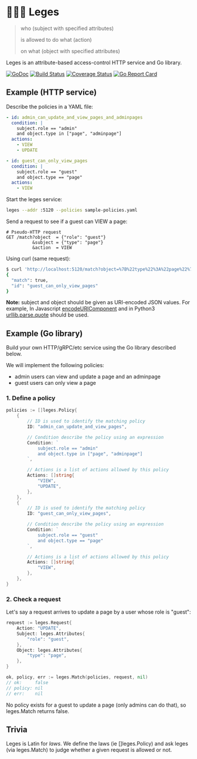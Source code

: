 # 👩🏻‍⚖️ Leges

> who (subject with specified attributes)
>
> is allowed to do what (action)
>
> on what (object with specified attributes)

Leges is an attribute-based access-control HTTP service and Go library.

[![GoDoc](https://godoc.org/github.com/siadat/leges?status.svg)](https://godoc.org/github.com/siadat/leges)
[![Build Status](https://travis-ci.org/siadat/leges.svg?branch=master)](https://travis-ci.org/siadat/leges)
[![Coverage Status](https://codecov.io/gh/siadat/leges/branch/master/graph/badge.svg)](https://codecov.io/gh/siadat/leges)
[![Go Report Card](https://goreportcard.com/badge/github.com/siadat/leges)](https://goreportcard.com/report/github.com/siadat/leges)

## Example (HTTP service)

Describe the policies in a YAML file:

```yaml
- id: admin_can_update_and_view_pages_and_adminpages
  condition: |
    subject.role == "admin"
    and object.type in ["page", "adminpage"]
  actions:
    - VIEW
    - UPDATE

- id: guest_can_only_view_pages
  condition: |
    subject.role == "guest"
    and object.type == "page"
  actions:
    - VIEW
```

Start the leges service:

```bash
leges --addr :5120 --policies sample-policies.yaml
```


Send a request to see if a guest can VIEW a page:

```
# Pseudo-HTTP request
GET /match?object  = {"role": "guest"}
          &subject = {"type": "page"}
          &action  = VIEW
```

Using curl (same request):
```bash
$ curl 'http://localhost:5120/match?object=%7B%22type%22%3A%22page%22%7D&subject=%7B%22role%22%3A%22guest%22%7D&action=VIEW'
{
  "match": true,
  "id": "guest_can_only_view_pages"
}
```

**Note:** subject and object should be given as URI-encoded JSON values. For example, In Javascript 
[encodeURIComponent](https://developer.mozilla.org/en-US/docs/Web/JavaScript/Reference/Global_Objects/encodeURIComponent)
and in Python3 [urllib.parse.quote](https://docs.python.org/3/library/urllib.parse.html#urllib.parse.quote)
should be used.

## Example (Go library)

Build your own HTTP/gRPC/etc service using the Go library described below.

We will implement the following policies:

- admin users can view and update a page and an adminpage
- guest users can only view a page

### 1. Define a policy

```go
policies := []leges.Policy{
	{
		// ID is used to identify the matching policy
		ID: "admin_can_update_and_view_pages",

		// Condition describe the policy using an expression
		Condition: `
			subject.role == "admin"
			and object.type in ["page", "adminpage"]
		`,

		// Actions is a list of actions allowed by this policy
		Actions: []string{
			"VIEW",
			"UPDATE",
		},
	},
	{
		// ID is used to identify the matching policy
		ID: "guest_can_only_view_pages",

		// Condition describe the policy using an expression
		Condition: `
			subject.role == "guest"
			and object.type == "page"
		`,

		// Actions is a list of actions allowed by this policy
		Actions: []string{
			"VIEW",
		},
	},
}
```

### 2. Check a request

Let's say a request arrives to update a page by a user whose role is "guest":

```go
request := leges.Request{
	Action: "UPDATE",
	Subject: leges.Attributes{
		"role": "guest",
	},
	Object: leges.Attributes{
		"type": "page",
	},
}

ok, policy, err := leges.Match(policies, request, nil)
// ok:     false
// policy: nil
// err:    nil
```

No policy exists for a guest to update a page (only admins can do that), so leges.Match returns false.

## Trivia

Leges is Latin for *laws*. We define the laws (ie []leges.Policy)
and ask leges (via leges.Match) to judge whether a given request
is allowed or not.

